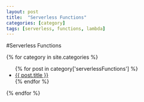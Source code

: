 ```yaml
---
layout: post
title:  "Serverless Functions"
categories: [category]
tags: [serverless, functions, lambda]
---
```


#Serverless Functions

{% for category in site.categories %}
  <ul>
    {% for post in category['serverlessFunctions'] %}
      <li><a href="{{ post.url }}">{{ post.title }}</a></li>
    {% endfor %}
  </ul>
{% endfor %}
